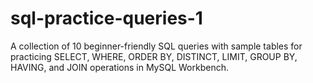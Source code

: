 # sql-practice-queries-1
A collection of 10 beginner-friendly SQL queries with sample tables for practicing SELECT, WHERE, ORDER BY, DISTINCT, LIMIT, GROUP BY, HAVING, and JOIN operations in MySQL Workbench.
